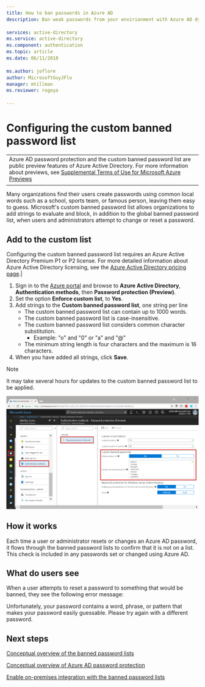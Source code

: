 ```yaml
---
title: How to ban passwords in Azure AD
description: Ban weak passwords from your envirionment with Azure AD dynamically banned passwrords

services: active-directory
ms.service: active-directory
ms.component: authentication
ms.topic: article
ms.date: 06/11/2018

ms.author: joflore
author: MicrosoftGuyJFlo
manager: mtillman
ms.reviewer: rogoya

---
```

# Configuring the custom banned password list

|     |
| --- |
| Azure AD password protection and the custom banned password list are public preview features of Azure Active Directory. For more information about previews, see  [Supplemental Terms of Use for Microsoft Azure Previews](https://azure.microsoft.com/support/legal/preview-supplemental-terms/)|
|     |

Many organizations find their users create passwords using common local words such as a school, sports team, or famous person, leaving them easy to guess. Microsoft's custom banned password list allows organizations to add strings to evaluate and block, in addition to the global banned password list, when users and administrators attempt to change or reset a password.

## Add to the custom list

Configuring the custom banned password list requires an Azure Active Directory Premium P1 or P2 license. For more detailed information about Azure Active Directory licensing, see the [Azure Active Directory pricing page](https://azure.microsoft.com/pricing/details/active-directory/).|

1. Sign in to the [Azure portal](https://portal.azure.com) and browse to **Azure Active Directory**, **Authentication methods**, then **Password protection (Preview)**.
1. Set the option **Enforce custom list**, to **Yes**.
1. Add strings to the **Custom banned password list**, one string per line
   * The custom banned password list can contain up to 1000 words.
   * The custom banned password list is case-insensitive.
   * The custom banned password list considers common character substitution.
      * Example: "o" and "0" or "a" and "@"
   * The minimum string length is four characters and the maximum is 16 characters.
1. When you have added all strings, click **Save**.

> [!NOTE]
> It may take several hours for updates to the custom banned password list to be applied.

![Modify the custom banned password list under Authentication Methods in the Azure portal](./media/howto-password-ban-bad/authentication-methods-password-protection.png)

## How it works

Each time a user or administrator resets or changes an Azure AD password, it flows through the banned password lists to confirm that it is not on a list. This check is included in any passwords set or changed using Azure AD.

## What do users see

When a user attempts to reset a password to something that would be banned, they see the following error message:

Unfortunately, your password contains a word, phrase, or pattern that makes your password easily guessable. Please try again with a different password.

## Next steps

[Conceptual overview of the banned password lists](concept-password-ban-bad.md)

[Conceptual overview of Azure AD password protection](concept-password-ban-bad-on-premises.md)

[Enable on-premises integration with the banned password lists](howto-password-ban-bad-on-premises.md)
